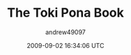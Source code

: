 ---
title: 'The Toki Pona Book'
posts: 3
hash: 'BXNiFVfV'
author: 'andrew49097'
date: 2009-09-02 16:34:06 UTC
sources:
  - https://tokipona.yahoogroups.narkive.com/BXNiFVfV
---